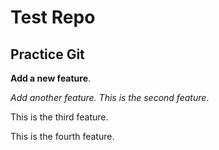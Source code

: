 # Test Repo

## Practice Git

**Add a new feature**.

_Add another feature. This is the second feature_.

This is the third feature.

This is the fourth feature.